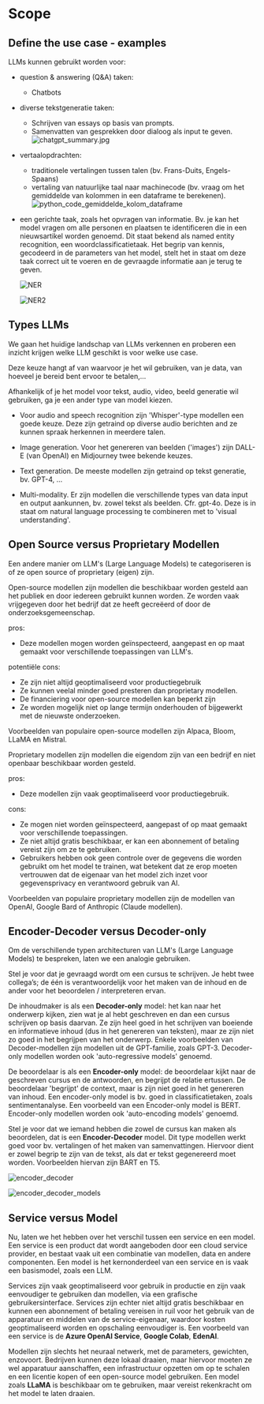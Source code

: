# Scope

## Define the use case - examples

LLMs kunnen gebruikt worden voor:
- question & answering (Q&A) taken:
    - Chatbots
- diverse tekstgeneratie taken:
   - Schrijven van essays op basis van prompts.
   - Samenvatten van gesprekken door dialoog als input te geven.
     ![chatgpt_summary.jpg](img/chatgpt_summary.jpg)
- vertaalopdrachten:
   - traditionele vertalingen tussen talen (bv. Frans-Duits, Engels-Spaans)
   - vertaling van natuurlijke taal naar machinecode (bv. vraag om het gemiddelde van kolommen in een dataframe te berekenen).
     ![python_code_gemiddelde_kolom_dataframe](img/python_code_gemiddelde_kolom_dataframe.png)
-  een gerichte taak, zoals het opvragen van informatie.
   Bv. je kan het model vragen om alle personen en plaatsen te identificeren die in een nieuwsartikel worden genoemd. Dit staat bekend als named entity recognition, een woordclassificatietaak. Het begrip van kennis, gecodeerd in de parameters van het model, stelt het in staat om deze taak correct uit te voeren en de gevraagde informatie aan je terug te geven.
   
   ![NER](img/NER.png)
   
   ![NER2](img/NER2.png)

## Types LLMs
We gaan het huidige landschap van LLMs verkennen en proberen een inzicht krijgen welke LLM geschikt is voor welke use case.

Deze keuze hangt af van waarvoor je het wil gebruiken, van je data, van hoeveel je bereid bent ervoor te betalen,...

Afhankelijk of je het model voor tekst, audio, video, beeld generatie wil gebruiken, ga je een ander type van model kiezen.

- Voor audio and speech recognition zijn 'Whisper'-type modellen een goede keuze. 
  Deze zijn getraind op diverse audio berichten and ze kunnen spraak herkennen in meerdere talen.

- Image generation. Voor het genereren van beelden ('images') zijn DALL-E (van OpenAI) en Midjourney twee bekende keuzes. 

- Text generation. De meeste modellen zijn getraind op tekst generatie, bv. GPT-4, ...

- Multi-modality. Er zijn modellen die verschillende types van data input en output aankunnen, bv. zowel tekst als beelden. Cfr. gpt-4o. Deze is in staat om natural language processing te combineren met to 'visual understanding'.

## Open Source versus Proprietary Modellen
Een andere manier om LLM's (Large Language Models) te categoriseren is of ze open source of proprietary (eigen) zijn.

Open-source modellen zijn modellen die beschikbaar worden gesteld aan het publiek en door iedereen gebruikt kunnen worden. Ze worden vaak vrijgegeven door het bedrijf dat ze heeft gecreëerd of door de onderzoeksgemeenschap. 

pros:
- Deze modellen mogen worden geïnspecteerd, aangepast en op maat gemaakt voor verschillende toepassingen van LLM's.

potentiële cons:
- Ze zijn niet altijd geoptimaliseerd voor productiegebruik
- Ze kunnen veelal minder goed presteren dan proprietary modellen.
- De financiering voor open-source modellen kan beperkt zijn
- Ze worden mogelijk niet op lange termijn onderhouden of bijgewerkt met de nieuwste onderzoeken.

Voorbeelden van populaire open-source modellen zijn Alpaca, Bloom, LLaMA en Mistral.

Proprietary modellen zijn modellen die eigendom zijn van een bedrijf en niet openbaar beschikbaar worden gesteld. 

pros:
- Deze modellen zijn vaak geoptimaliseerd voor productiegebruik.

cons:
- Ze mogen niet worden geïnspecteerd, aangepast of op maat gemaakt voor verschillende toepassingen.
- Ze niet altijd gratis beschikbaar, er kan een abonnement of betaling vereist zijn om ze te gebruiken.
- Gebruikers hebben ook geen controle over de gegevens die worden gebruikt om het model te trainen, wat betekent dat ze erop moeten vertrouwen dat de eigenaar van het model zich inzet voor gegevensprivacy en verantwoord gebruik van AI.

Voorbeelden van populaire proprietary modellen zijn de modellen van OpenAI, Google Bard of Anthropic (Claude modellen).

## Encoder-Decoder versus Decoder-only  
Om de verschillende typen architecturen van LLM's (Large Language Models) te bespreken, laten we een analogie gebruiken.

Stel je voor dat je gevraagd wordt om een cursus te schrijven. Je hebt twee collega’s; de één is verantwoordelijk voor het maken van de inhoud en de ander voor het beoordelen / interpreteren ervan.

De inhoudmaker is als een **Decoder-only** model: het kan naar het onderwerp kijken, zien wat je al hebt geschreven en dan een cursus schrijven op basis daarvan. Ze zijn heel goed in het schrijven van boeiende en informatieve inhoud (dus in het genereren van teksten), maar ze zijn niet zo goed in het begrijpen van het onderwerp. Enkele voorbeelden van Decoder-modellen zijn modellen uit de GPT-familie, zoals GPT-3. Decoder-only modellen worden ook 'auto-regressive models' genoemd.

De beoordelaar is als een **Encoder-only** model: de beoordelaar kijkt naar de geschreven cursus en de antwoorden, en begrijpt de relatie ertussen. De beoordelaar 'begrijpt' de context, maar is zijn niet goed in het genereren van inhoud. Een encoder-only model is bv. goed in classificatietaken, zoals sentimentanalyse. Een voorbeeld van een Encoder-only model is BERT. Encoder-only modellen worden ook 'auto-encoding models' genoemd.

Stel je voor dat we iemand hebben die zowel de cursus kan maken als beoordelen, dat is een **Encoder-Decoder** model. Dit type modellen werkt goed voor bv. vertalingen of het maken van samenvattingen. Hiervoor dient er zowel begrip te zijn van de tekst, als dat er tekst gegenereerd moet worden. Voorbeelden hiervan zijn BART en T5.

![encoder_decoder](img/encoder_decoder.png)

![encoder_decoder_models](img/encoder_decoder_models.png)

## Service versus Model  
Nu, laten we het hebben over het verschil tussen een service en een model. Een service is een product dat wordt aangeboden door een cloud service provider, en bestaat vaak uit een combinatie van modellen, data en andere componenten. Een model is het kernonderdeel van een service en is vaak een basismodel, zoals een LLM.

Services zijn vaak geoptimaliseerd voor gebruik in productie en zijn vaak eenvoudiger te gebruiken dan modellen, via een grafische gebruikersinterface. Services zijn echter niet altijd gratis beschikbaar en kunnen een abonnement of betaling vereisen in ruil voor het gebruik van de apparatuur en middelen van de service-eigenaar, waardoor kosten geoptimaliseerd worden en opschaling eenvoudiger is. Een voorbeeld van een service is de **Azure OpenAI Service**, **Google Colab**, **EdenAI**.

Modellen zijn slechts het neuraal netwerk, met de parameters, gewichten, enzovoort. Bedrijven kunnen deze lokaal draaien, maar hiervoor moeten ze wel apparatuur aanschaffen, een infrastructuur opzetten om op te schalen en een licentie kopen of een open-source model gebruiken. Een model zoals **LLaMA** is beschikbaar om te gebruiken, maar vereist rekenkracht om het model te laten draaien.
